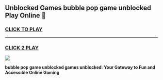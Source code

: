 
## Unblocked Games bubble pop game unblocked Play Online 👋
<h3>
<a href="https://news.freeplayer.one?title=bubble_pop_game_unblocked&ref=17F">CLICK TO PLAY</a></h3>
<hr>

<h3>
<a href="https://news.freeplayer.one?title=bubble_pop_game_unblocked&ref=17F">CLICK 2 PLAY</a>
  
</h3>

<a href="https://news.freeplayer.one?title=bubble_pop_game_unblocked&ref=17F/"><img src="https://clearcache.store/games.png"></a>


**bubble pop game unblocked games unblocked: Your Gateway to Fun and Accessible Online Gaming**
